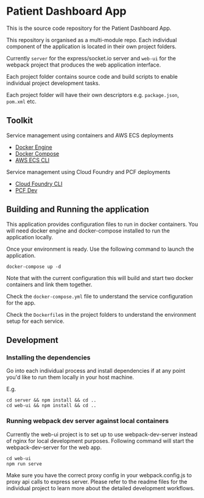 # Patient Dashboard App

This is the source code repository for the Patient Dashboard App. 

This repository is organised as a multi-module repo. Each individual component of the application is located in their own project folders.

Currently `server` for the express/socket.io server and `web-ui` for the webpack project that produces the web application interface.

Each project folder contains source code and build scripts to enable individual project development tasks.

Each project folder will have their own descriptors e.g. `package.json`, `pom.xml` etc.

## Toolkit

Service management using containers and AWS ECS deployments

- [Docker Engine](https://docs.docker.com/engine/installation/)
- [Docker Compose](https://docs.docker.com/compose/install/)
- [AWS ECS CLI](http://docs.aws.amazon.com/AmazonECS/latest/developerguide/ECS_CLI.html)

Service management using Cloud Foundry and PCF deployments

- [Cloud Foundry CLI](https://docs.cloudfoundry.org/cf-cli/)
- [PCF Dev](https://docs.pivotal.io/pcf-dev/)

## Building and Running the application

This application provides configuration files to run in docker containers. You will need docker engine and docker-compose installed to run the application locally.

Once your environment is ready. Use the following command to launch the application.

```
docker-compose up -d
```

Note that with the current configuration this will build and start two docker containers and link them together.

Check the `docker-compose.yml` file to understand the service configuration for the app.

Check the `Dockerfile`s in the project folders to understand the environment setup for each service.

## Development

### Installing the dependencies

Go into each individual process and install dependencies if at any point you'd like to run them locally in your host machine.

E.g.

```
cd server && npm install && cd .. 
cd web-ui && npm install && cd .. 
```

### Running webpack dev server against local containers

Currently the web-ui project is to set up to use webpack-dev-server instead of nginx for local development purposes. 
Following command will start the webpack-dev-server for the web app. 

```
cd web-ui
npm run serve
```

Make sure you have the correct proxy config in your webpack.config.js to proxy api calls to express server.
Please refer to the readme files for the individual project to learn more about the detailed development workflows.

